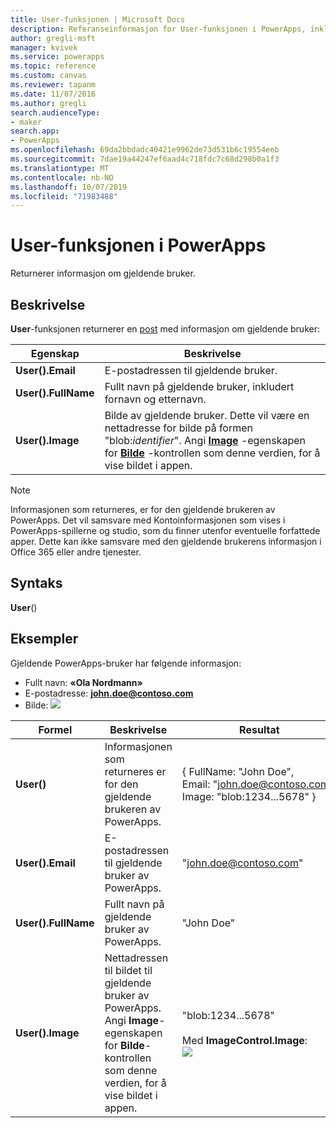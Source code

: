 ```yaml
---
title: User-funksjonen | Microsoft Docs
description: Referanseinformasjon for User-funksjonen i PowerApps, inkludert syntaks
author: gregli-msft
manager: kvivek
ms.service: powerapps
ms.topic: reference
ms.custom: canvas
ms.reviewer: tapanm
ms.date: 11/07/2016
ms.author: gregli
search.audienceType:
- maker
search.app:
- PowerApps
ms.openlocfilehash: 69da2bbdadc40421e9962de73d531b6c19554eeb
ms.sourcegitcommit: 7dae19a44247ef6aad4c718fdc7c68d298b0a1f3
ms.translationtype: MT
ms.contentlocale: nb-NO
ms.lasthandoff: 10/07/2019
ms.locfileid: "71983488"
---
```

# <a name="user-function-in-powerapps"></a>User-funksjonen i PowerApps
Returnerer informasjon om gjeldende bruker.

## <a name="description"></a>Beskrivelse
**User**-funksjonen returnerer en [post](../working-with-tables.md#records) med informasjon om gjeldende bruker:

| Egenskap | Beskrivelse |
| --- | --- |
| **User().Email** |E-postadressen til gjeldende bruker. |
| **User().FullName** |Fullt navn på gjeldende bruker, inkludert fornavn og etternavn. |
| **User().Image** |Bilde av gjeldende bruker. Dette vil være en nettadresse for bilde på formen "blob:*identifier*". Angi **[Image](../controls/properties-visual.md)** -egenskapen for **[Bilde](../controls/control-image.md)** -kontrollen som denne verdien, for å vise bildet i appen. |

> [!NOTE]
> Informasjonen som returneres, er for den gjeldende brukeren av PowerApps.  Det vil samsvare med Kontoinformasjonen som vises i PowerApps-spillerne og studio, som du finner utenfor eventuelle forfattede apper.  Dette kan ikke samsvare med den gjeldende brukerens informasjon i Office 365 eller andre tjenester.

## <a name="syntax"></a>Syntaks
**User**()

## <a name="examples"></a>Eksempler
Gjeldende PowerApps-bruker har følgende informasjon:

* Fullt navn: **«Ola Nordmann»**
* E-postadresse: **john.doe@contoso.com**
* Bilde: ![](media/function-user/john-doe-picture.png) 

|       Formel       |                                                                    Beskrivelse                                                                    |                                                 Resultat                                                  |
|---------------------|---------------------------------------------------------------------------------------------------------------------------------------------------|---------------------------------------------------------------------------------------------------------|
|     **User()**      |                                             Informasjonen som returneres er for den gjeldende brukeren av PowerApps.                                             |    { FullName:&nbsp;"John Doe", Email:&nbsp;"john.doe@contoso.com", Image:&nbsp;"blob:1234...5678" }    |
|  **User().Email**   |                                                 E-postadressen til gjeldende bruker av PowerApps.                                                  |                                         "john.doe@contoso.com"                                          |
| **User().FullName** |                                                   Fullt navn på gjeldende bruker av PowerApps.                                                    |                                               "John Doe"                                                |
|  **User().Image**   | Nettadressen til bildet til gjeldende bruker av PowerApps.  Angi **Image**-egenskapen for **Bilde**-kontrollen som denne verdien, for å vise bildet i appen. | "blob:1234...5678"<br><br>Med **ImageControl.Image**:<br>![](media/function-user/john-doe-picture.png) |

